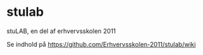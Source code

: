 # stulab
stuLAB, en del af erhvervsskolen 2011

Se indhold på <https://github.com/Erhvervsskolen-2011/stulab/wiki>

